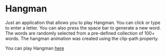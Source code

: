 # Hangman

Just an application that allows you to play Hangman. You can click or type to enter a letter. You can also press the space bar to generate a new word. The words are randomly selected from a pre-defined collection of  100+ words. The hangman animation was created using the clip-path property. <br>

You can play Hangman [here](https://ryanarine.github.io/Hangman/)
